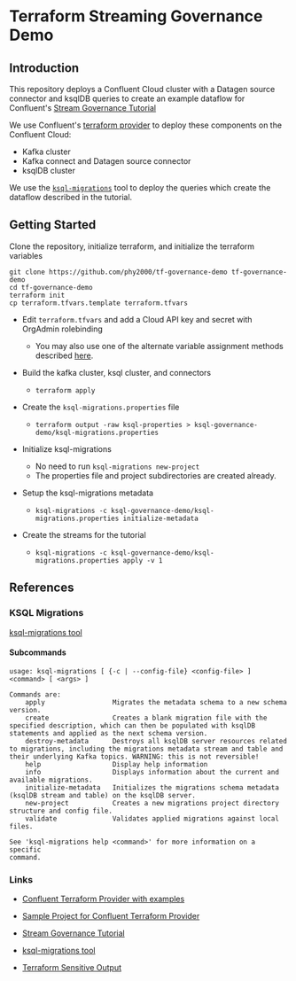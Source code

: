 # Terraform Streaming Governance Demo



## Introduction
This repository deploys a Confluent Cloud cluster with a Datagen source connector and ksqlDB queries to create an example dataflow for Confluent's [Stream Governance Tutorial](https://docs.confluent.io/cloud/current/stream-governance/stream-lineage.html#tutorial)

We use Confluent's 
[terraform provider](https://github.com/confluentinc/terraform-provider-confluent) 
to deploy these components on the Confluent Cloud:

* Kafka cluster
* Kafka connect and Datagen source connector
* ksqlDB cluster

We use the
[```ksql-migrations```](https://docs.ksqldb.io/en/latest/operate-and-deploy/migrations-tool)
tool to deploy the queries which create the dataflow described in the tutorial. 

## Getting Started

Clone the repository, initialize terraform, and initialize the terraform variables
```
git clone https://github.com/phy2000/tf-governance-demo tf-governance-demo
cd tf-governance-demo
terraform init
cp terraform.tfvars.template terraform.tfvars
```
* Edit ```terraform.tfvars``` and add a Cloud API key and secret with OrgAdmin rolebinding
  * You may also use one of the alternate variable assignment methods described [here](https://developer.hashicorp.com/terraform/language/values/variables#assigning-values-to-root-module-variables).

* Build the kafka cluster, ksql cluster, and connectors
  * ```terraform apply```
* Create the ```ksql-migrations.properties``` file
  * ```terraform output -raw ksql-properties > ksql-governance-demo/ksql-migrations.properties```
* Initialize ksql-migrations
  *  No need to run ```ksql-migrations new-project```
  * The properties file and project subdirectories are created already.
* Setup the ksql-migrations metadata
  *  ```ksql-migrations -c ksql-governance-demo/ksql-migrations.properties initialize-metadata```
* Create the streams for the tutorial
  * ```ksql-migrations -c ksql-governance-demo/ksql-migrations.properties apply -v 1```

## References
### KSQL Migrations 
[ksql-migrations tool](https://docs.ksqldb.io/en/latest/operate-and-deploy/migrations-tool)

#### Subcommands
```
usage: ksql-migrations [ {-c | --config-file} <config-file> ] <command> [ <args> ]

Commands are:
    apply                 Migrates the metadata schema to a new schema version.
    create                Creates a blank migration file with the specified description, which can then be populated with ksqlDB statements and applied as the next schema version.
    destroy-metadata      Destroys all ksqlDB server resources related to migrations, including the migrations metadata stream and table and their underlying Kafka topics. WARNING: this is not reversible!
    help                  Display help information
    info                  Displays information about the current and available migrations.
    initialize-metadata   Initializes the migrations schema metadata (ksqlDB stream and table) on the ksqlDB server.
    new-project           Creates a new migrations project directory structure and config file.
    validate              Validates applied migrations against local files.

See 'ksql-migrations help <command>' for more information on a specific
command.
```


### Links

* [Confluent Terraform Provider with examples](https://github.com/confluentinc/terraform-provider-confluent)

* [Sample Project for Confluent Terraform Provider](https://registry.terraform.io/providers/confluentinc/confluent/latest/docs/guides/sample-project)

* [Stream Governance Tutorial](https://docs.confluent.io/cloud/current/stream-governance/stream-lineage.html#tutorial)

* [ksql-migrations tool](https://docs.ksqldb.io/en/latest/operate-and-deploy/migrations-tool)

* [Terraform Sensitive Output](https://support.hashicorp.com/hc/en-us/articles/5175257151891-How-to-output-sensitive-data-with-Terraform)
